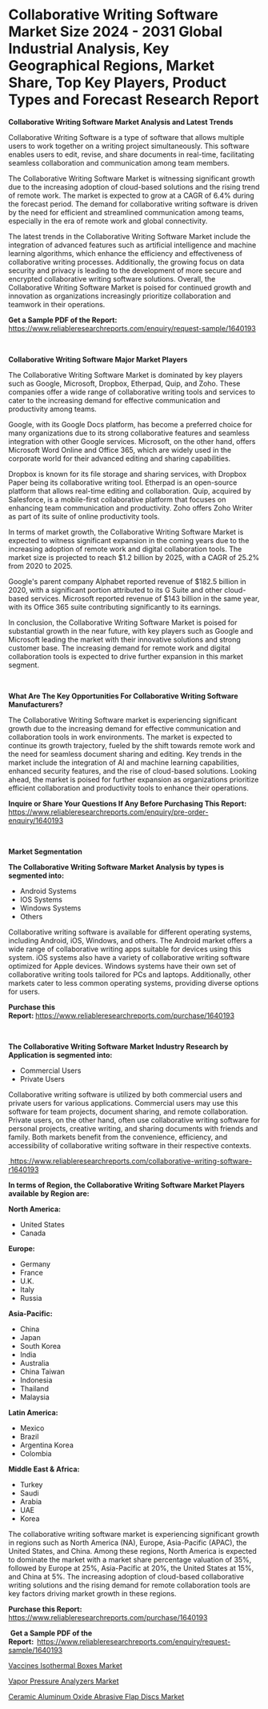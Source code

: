 <p><h1>Collaborative Writing Software Market Size 2024 - 2031 Global Industrial Analysis, Key Geographical Regions, Market Share, Top Key Players, Product Types and Forecast Research Report</h1></p><p><strong>Collaborative Writing Software Market Analysis and Latest Trends</strong></p>
<p><p>Collaborative Writing Software is a type of software that allows multiple users to work together on a writing project simultaneously. This software enables users to edit, revise, and share documents in real-time, facilitating seamless collaboration and communication among team members.</p><p>The Collaborative Writing Software Market is witnessing significant growth due to the increasing adoption of cloud-based solutions and the rising trend of remote work. The market is expected to grow at a CAGR of 6.4% during the forecast period. The demand for collaborative writing software is driven by the need for efficient and streamlined communication among teams, especially in the era of remote work and global connectivity.</p><p>The latest trends in the Collaborative Writing Software Market include the integration of advanced features such as artificial intelligence and machine learning algorithms, which enhance the efficiency and effectiveness of collaborative writing processes. Additionally, the growing focus on data security and privacy is leading to the development of more secure and encrypted collaborative writing software solutions. Overall, the Collaborative Writing Software Market is poised for continued growth and innovation as organizations increasingly prioritize collaboration and teamwork in their operations.</p></p>
<p><strong>Get a Sample PDF of the Report:&nbsp;</strong> <a href="https://www.reliableresearchreports.com/enquiry/request-sample/1640193">https://www.reliableresearchreports.com/enquiry/request-sample/1640193</a></p>
<p>&nbsp;</p>
<p><strong>Collaborative Writing Software Major Market Players</strong></p>
<p><p>The Collaborative Writing Software Market is dominated by key players such as Google, Microsoft, Dropbox, Etherpad, Quip, and Zoho. These companies offer a wide range of collaborative writing tools and services to cater to the increasing demand for effective communication and productivity among teams.</p><p>Google, with its Google Docs platform, has become a preferred choice for many organizations due to its strong collaborative features and seamless integration with other Google services. Microsoft, on the other hand, offers Microsoft Word Online and Office 365, which are widely used in the corporate world for their advanced editing and sharing capabilities.</p><p>Dropbox is known for its file storage and sharing services, with Dropbox Paper being its collaborative writing tool. Etherpad is an open-source platform that allows real-time editing and collaboration. Quip, acquired by Salesforce, is a mobile-first collaborative platform that focuses on enhancing team communication and productivity. Zoho offers Zoho Writer as part of its suite of online productivity tools.</p><p>In terms of market growth, the Collaborative Writing Software Market is expected to witness significant expansion in the coming years due to the increasing adoption of remote work and digital collaboration tools. The market size is projected to reach $1.2 billion by 2025, with a CAGR of 25.2% from 2020 to 2025.</p><p>Google's parent company Alphabet reported revenue of $182.5 billion in 2020, with a significant portion attributed to its G Suite and other cloud-based services. Microsoft reported revenue of $143 billion in the same year, with its Office 365 suite contributing significantly to its earnings.</p><p>In conclusion, the Collaborative Writing Software Market is poised for substantial growth in the near future, with key players such as Google and Microsoft leading the market with their innovative solutions and strong customer base. The increasing demand for remote work and digital collaboration tools is expected to drive further expansion in this market segment.</p></p>
<p>&nbsp;</p>
<p><strong>What Are The Key Opportunities For Collaborative Writing Software Manufacturers?</strong></p>
<p><p>The Collaborative Writing Software market is experiencing significant growth due to the increasing demand for effective communication and collaboration tools in work environments. The market is expected to continue its growth trajectory, fueled by the shift towards remote work and the need for seamless document sharing and editing. Key trends in the market include the integration of AI and machine learning capabilities, enhanced security features, and the rise of cloud-based solutions. Looking ahead, the market is poised for further expansion as organizations prioritize efficient collaboration and productivity tools to enhance their operations.</p></p>
<p><strong>Inquire or Share Your Questions If Any Before Purchasing This Report:</strong> <a href="https://www.reliableresearchreports.com/enquiry/pre-order-enquiry/1640193">https://www.reliableresearchreports.com/enquiry/pre-order-enquiry/1640193</a></p>
<p>&nbsp;</p>
<p><strong>Market Segmentation</strong></p>
<p><strong>The Collaborative Writing Software Market Analysis by types is segmented into:</strong></p>
<p><ul><li>Android Systems</li><li>IOS Systems</li><li>Windows Systems</li><li>Others</li></ul></p>
<p><p>Collaborative writing software is available for different operating systems, including Android, iOS, Windows, and others. The Android market offers a wide range of collaborative writing apps suitable for devices using this system. iOS systems also have a variety of collaborative writing software optimized for Apple devices. Windows systems have their own set of collaborative writing tools tailored for PCs and laptops. Additionally, other markets cater to less common operating systems, providing diverse options for users.</p></p>
<p><strong>Purchase this Report:&nbsp;</strong><a href="https://www.reliableresearchreports.com/purchase/1640193">https://www.reliableresearchreports.com/purchase/1640193</a></p>
<p>&nbsp;</p>
<p><strong>The Collaborative Writing Software Market Industry Research by Application is segmented into:</strong></p>
<p><ul><li>Commercial Users</li><li>Private Users</li></ul></p>
<p><p>Collaborative writing software is utilized by both commercial users and private users for various applications. Commercial users may use this software for team projects, document sharing, and remote collaboration. Private users, on the other hand, often use collaborative writing software for personal projects, creative writing, and sharing documents with friends and family. Both markets benefit from the convenience, efficiency, and accessibility of collaborative writing software in their respective contexts.</p></p>
<p><a href="https://www.reliableresearchreports.com/collaborative-writing-software-r1640193">&nbsp;https://www.reliableresearchreports.com/collaborative-writing-software-r1640193</a></p>
<p><strong>In terms of Region, the Collaborative Writing Software Market Players available by Region are:</strong></p>
<p>
    <p> <strong> North America: </strong>
        <ul>
            <li>United States</li>
            <li>Canada</li>
        </ul>
        </p> 
    <p> <strong> Europe: </strong>
        <ul>
            <li>Germany</li>
            <li>France</li>
            <li>U.K.</li>
            <li>Italy</li>
            <li>Russia</li>
        </ul>
        </p> 
    <p> <strong> Asia-Pacific: </strong>
        <ul>
            <li>China</li>
            <li>Japan</li>
            <li>South Korea</li>
            <li>India</li>
            <li>Australia</li>
            <li>China Taiwan</li>
            <li>Indonesia</li>
            <li>Thailand</li>
            <li>Malaysia</li>
        </ul>
        </p> 
    <p> <strong> Latin America: </strong>
        <ul>
            <li>Mexico</li>
            <li>Brazil</li>
            <li>Argentina Korea</li>
            <li>Colombia</li>
        </ul>
        </p> 
    <p> <strong> Middle East & Africa: </strong>
        <ul>
            <li>Turkey</li>
            <li>Saudi</li>
            <li>Arabia</li>
            <li>UAE</li>
            <li>Korea</li>
        </ul>
    </p>
    </p>
<p><p>The collaborative writing software market is experiencing significant growth in regions such as North America (NA), Europe, Asia-Pacific (APAC), the United States, and China. Among these regions, North America is expected to dominate the market with a market share percentage valuation of 35%, followed by Europe at 25%, Asia-Pacific at 20%, the United States at 15%, and China at 5%. The increasing adoption of cloud-based collaborative writing solutions and the rising demand for remote collaboration tools are key factors driving market growth in these regions.</p></p>
<p><strong>Purchase this Report: </strong><a href="https://www.reliableresearchreports.com/purchase/1640193">https://www.reliableresearchreports.com/purchase/1640193</a></p>
<p>&nbsp;<strong>Get a Sample PDF of the Report:&nbsp;&nbsp;</strong><a href="https://www.reliableresearchreports.com/enquiry/request-sample/1640193">https://www.reliableresearchreports.com/enquiry/request-sample/1640193</a></p>
<p><strong></strong></p>
<p><p><a href="https://github.com/caicuccucga/Market-Research-Report-List-1/blob/main/vaccines-isothermal-boxes-market.md">Vaccines Isothermal Boxes Market</a></p><p><a href="https://github.com/qrkceaah30/Market-Research-Report-List-1/blob/main/vapor-pressure-analyzers-market.md">Vapor Pressure Analyzers Market</a></p><p><a href="https://github.com/BryceTownsendr/Market-Research-Report-List-5/blob/main/ceramic-aluminum-oxide-abrasive-flap-discs-market.md">Ceramic Aluminum Oxide Abrasive Flap Discs Market</a></p></p>